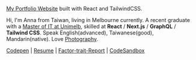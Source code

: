 [My Portfolio Website](https://annacheng-site.vercel.app/) built with React and TailwindCSS.

Hi, I'm Anna from Taiwan, living in Melbourne currently. A recent graduate with a [Master of IT at Unimelb](/Document.pdf), skilled at **React** / **Next.js** / **GraphQL** / **Tailwind CSS**. Speak English(advanced), Taiwanese(good), Mandarin(native). Love [Photography](https://lightroom.app.link/FtABlusKbsb).

[Codepen](https://codepen.io/anna625) | [Resume](/anna-resume-02-2023.pdf) | [Factor-trait-Report](/factor-trait-report_hanfang-cheng.pdf) | [CodeSandbox](https://codesandbox.io/u/anna0625)
